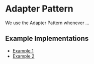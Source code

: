 # Adapter Pattern

We use the Adapter Pattern whenever ...
## Example Implementations
* [Example 1](example1/README.md)
* [Example 2](example2/README.md)
